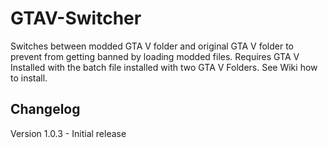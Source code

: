# GTAV-Switcher
Switches between modded GTA V folder and original GTA V folder to prevent from getting banned by loading modded files. Requires GTA V Installed with the batch file installed with two GTA V Folders. See Wiki how to install. 

## Changelog
Version 1.0.3 - Initial release
